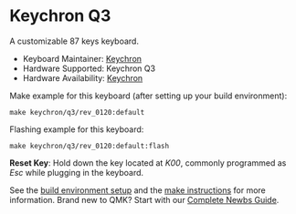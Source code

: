 # Keychron Q3

A customizable 87 keys keyboard.

* Keyboard Maintainer: [Keychron](https://github.com/keychron)
* Hardware Supported: Keychron Q3
* Hardware Availability: [Keychron](https://www.keychron.com)

Make example for this keyboard (after setting up your build environment):

    make keychron/q3/rev_0120:default

Flashing example for this keyboard:

    make keychron/q3/rev_0120:default:flash

**Reset Key**: Hold down the key located at *K00*, commonly programmed as *Esc* while plugging in the keyboard.

See the [build environment setup](https://docs.qmk.fm/#/getting_started_build_tools) and the [make instructions](https://docs.qmk.fm/#/getting_started_make_guide) for more information. Brand new to QMK? Start with our [Complete Newbs Guide](https://docs.qmk.fm/#/newbs).

